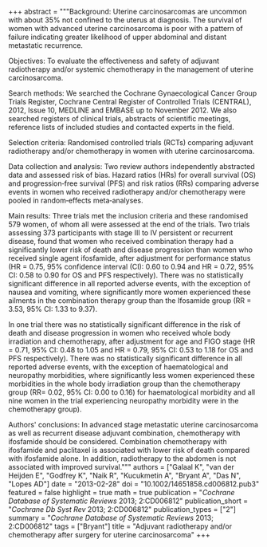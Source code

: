 +++
abstract = """Background: Uterine carcinosarcomas are uncommon with about 35% not confined to the uterus at diagnosis. The survival of women with advanced uterine carcinosarcoma is poor with a pattern of failure indicating greater likelihood of upper abdominal and distant metastatic recurrence.

Objectives: To evaluate the effectiveness and safety of adjuvant radiotherapy and/or systemic chemotherapy in the management of uterine carcinosarcoma.

Search methods: We searched the Cochrane Gynaecological Cancer Group Trials Register, Cochrane Central Register of Controlled Trials (CENTRAL), 2012, Issue 10, MEDLINE and EMBASE up to November 2012. We also searched registers of clinical trials, abstracts of scientific meetings, reference lists of included studies and contacted experts in the field.

Selection criteria: Randomised controlled trials (RCTs) comparing adjuvant radiotherapy and/or chemotherapy in women with uterine carcinosarcoma.

Data collection and analysis: Two review authors independently abstracted data and assessed risk of bias. Hazard ratios (HRs) for overall survival (OS) and progression‐free survival (PFS) and risk ratios (RRs) comparing adverse events in women who received radiotherapy and/or chemotherapy were pooled in random‐effects meta‐analyses.

Main results: Three trials met the inclusion criteria and these randomised 579 women, of whom all were assessed at the end of the trials. Two trials assessing 373 participants with stage III to IV persistent or recurrent disease, found that women who received combination therapy had a significantly lower risk of death and disease progression than women who received single agent ifosfamide, after adjustment for performance status (HR = 0.75, 95% confidence interval (CI): 0.60 to 0.94 and HR = 0.72, 95% CI: 0.58 to 0.90 for OS and PFS respectively). There was no statistically significant difference in all reported adverse events, with the exception of nausea and vomiting, where significantly more women experienced these ailments in the combination therapy group than the Ifosamide group (RR = 3.53, 95% CI: 1.33 to 9.37).

In one trial there was no statistically significant difference in the risk of death and disease progression in women who received whole body irradiation and chemotherapy, after adjustment for age and FIGO stage (HR = 0.71, 95% CI: 0.48 to 1.05 and HR = 0.79, 95% CI: 0.53 to 1.18 for OS and PFS respectively). There was no statistically significant difference in all reported adverse events, with the exception of haematological and neuropathy morbidities, where significantly less women experienced these morbidities in the whole body irradiation group than the chemotherapy group (RR= 0.02, 95% CI: 0.00 to 0.16) for haematological morbidity and all nine women in the trial experiencing neuropathy morbidity were in the chemotherapy group).

Authors' conclusions: In advanced stage metastatic uterine carcinosarcoma as well as recurrent disease adjuvant combination, chemotherapy with ifosfamide should be considered. Combination chemotherapy with ifosfamide and paclitaxel is associated with lower risk of death compared with ifosfamide alone. In addition, radiotherapy to the abdomen is not associated with improved survival."""
authors = ["Galaal K", "van der Heijden E", "Godfrey K", "Naik R", "Kucukmetin A", "Bryant A", "Das N", "Lopes AD"]
date = "2013-02-28"
doi = "10.1002/14651858.cd006812.pub3"
featured = false
highlight = true
math = true
publication = "*Cochrane Database of Systematic Reviews* 2013; 2:CD006812"
publication_short = "*Cochrane Db Syst Rev* 2013; 2:CD006812"
publication_types = ["2"]
summary = "*Cochrane Database of Systematic Reviews* 2013; 2:CD006812"
tags = ["Bryant"]
title = "Adjuvant radiotherapy and/or chemotherapy after surgery for uterine carcinosarcoma"
+++
